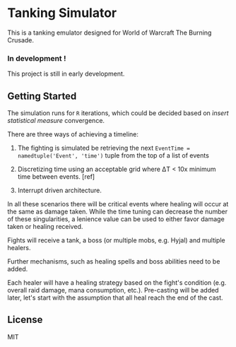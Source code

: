 # Tanking Simulator

This is a tanking emulator designed for World of Warcraft The Burning Crusade.

### In development !

This project is still in early development.

## Getting Started

The simulation runs for `R` iterations, which could be decided based on _ìnsert statistical measure_ convergence.

There are three ways of achieving a timeline:

1. The fighting is simulated be retrieving the next `EventTime = namedtuple('Event', 'time')` tuple from the
top of a list of events

2. Discretizing time using an acceptable grid where ΔT < 10x minimum time between events. [ref]

3. Interrupt driven architecture.

In all these scenarios there will be critical events where healing will occur at the same as damage taken.
While the time tuning can decrease the number of these singularities, a lenience value can be used to either favor
damage taken or healing received.

Fights will receive a tank, a boss (or multiple mobs, e.g. Hyjal) and multiple healers.

Further mechanisms, such as healing spells and boss abilities need to be added.

Each healer will have a healing strategy based on the fight's condition (e.g. overall raid damage, mana consumption, etc.).
Pre-casting will be added later, let's start with the assumption that all heal reach the end of the cast.

## License
MIT
